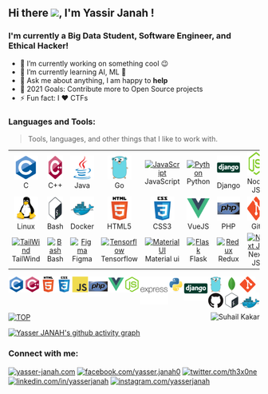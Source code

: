 ## Hi there <img src="https://media.giphy.com/media/hvRJCLFzcasrR4ia7z/giphy.gif" width="25px">, I'm Yassir Janah !

### I'm currently a Big Data Student, Software Engineer, and Ethical Hacker!

- 🔭 I’m currently working on something cool :wink:
- 🌱 I’m currently learning AI, ML 🤣
- 💬 Ask me about anything, I am happy to **help**
- 🥅 2021 Goals: Contribute more to Open Source projects
- ⚡ Fun fact: I :heart: CTFs


### Languages and Tools:

> Tools, languages, and other things that I like to work with.


<table align="center">
  <tr>
    <td align="center" width="96">
      <a href="#yasserjanah-tech">
        <img src="https://raw.githubusercontent.com/devicons/devicon/master/icons/c/c-original.svg" width="48" height="48" alt="C" />
      </a>
      <br>C
    </td>
        <td align="center" width="96">
      <a href="#yasserjanah-tech">
        <img src="https://raw.githubusercontent.com/devicons/devicon/master/icons/cplusplus/cplusplus-original.svg" width="48" height="48" alt="C++" />
      </a>
      <br>C++
    </td>
        <td align="center" width="96">
      <a href="#yasserjanah-tech">
        <img src="https://raw.githubusercontent.com/devicons/devicon/master/icons/java/java-original.svg" width="48" height="48" alt="Java" />
      </a>
      <br>Java
    </td>    
        <td align="center" width="96">
      <a href="#yasserjanah-tech">
        <img src="https://raw.githubusercontent.com/devicons/devicon/master/icons/go/go-original.svg" width="48" height="48" alt="Go" />
      </a>
      <br>Go
    </td>
    <td align="center" width="96">
      <a href="#suhailkakar-tech">
        <img src="https://upload.wikimedia.org/wikipedia/commons/thumb/9/99/Unofficial_JavaScript_logo_2.svg/1024px-Unofficial_JavaScript_logo_2.svg.png" width="48" height="48" alt="JavaScript" />
      </a>
      <br>JavaScript
    </td>
    <td align="center" width="96">
      <a href="#suhailkakar-tech">
        <img src="https://upload.wikimedia.org/wikipedia/commons/thumb/c/c3/Python-logo-notext.svg/1200px-Python-logo-notext.svg.png" width="48" height="48" alt="Python" />
      </a>
      <br>Python
    </td>
    <td align="center" width="96">
      <a href="#suhailkakar-tech">
        <img src="https://raw.githubusercontent.com/devicons/devicon/master/icons/django/django-original.svg" width="48" height="48" alt="Django" />
      </a>
      <br>Django
    </td>
    <td align="center" width="96">
      <a href="#suhailkakar-tech">
        <img src="https://raw.githubusercontent.com/devicons/devicon/master/icons/nodejs/nodejs-original.svg" width="48" height="48" alt="Node JS" />
      </a>
      <br>Node JS
    </td>
     <td align="center" width="96"> 
      <a href="#suhailkakar-tech" >
        <img src="https://raw.githubusercontent.com/devicons/devicon/master/icons/mongodb/mongodb-original.svg" width="48" height="48" alt="Mongo DB" />
      </a>
      <br>MongoDB
    </td>
  </tr>
  <tr>
    <td align="center" width="96"> 
      <a href="#suhailkakar-tech" >
        <img src="https://raw.githubusercontent.com/devicons/devicon/master/icons/linux/linux-original.svg" width="48" height="48" alt="Linux" />
      </a>
      <br>Linux
    </td>
    <td align="center" width="96">
      <a href="#suhailkakar-tech">
        <img src="https://raw.githubusercontent.com/devicons/devicon/master/icons/bash/bash-original.svg" width="48" height="48" alt="Bash" />
      </a>
      <br>Bash
    </td>
    <td align="center"  width="96">
      <a href="#suhailkakar-tech">
        <img src="https://raw.githubusercontent.com/devicons/devicon/master/icons/docker/docker-original.svg" width="48" height="48" alt="Docker" />
      </a>
      <br>Docker
    </td>
    <td align="center" width="96">
      <a href="#suhailkakar-tech" >
        <img src="https://raw.githubusercontent.com/devicons/devicon/master/icons/html5/html5-original-wordmark.svg" width="48" height="48" alt="HTML5" />
      </a>
      <br>HTML5
    </td>
    <td align="center" width="96">
      <a href="#suhailkakar-tech">
        <img src="https://raw.githubusercontent.com/devicons/devicon/master/icons/css3/css3-original-wordmark.svg" width="48" height="48" alt="CSS3" />
      </a>
      <br>CSS3
    </td>
    <td align="center"  width="96">
      <a href="#suhailkakar-tech">
        <img src="https://raw.githubusercontent.com/devicons/devicon/master/icons/vuejs/vuejs-original.svg" width="48" height="48" alt="VueJS" />
      </a>
      <br>VueJS
    </td>
    <td align="center" width="96">
      <a href="#suhailkakar-tech" >
        <img src="https://raw.githubusercontent.com/devicons/devicon/master/icons/php/php-original.svg" width="48" height="48" alt="PHP" />
      </a>
      <br>PHP
    </td>
    <td align="center" width="96">
      <a href="#suhailkakar-tech" >
        <img src="https://raw.githubusercontent.com/devicons/devicon/master/icons/git/git-original.svg" width="48" height="48" alt="Git" />
      </a>
      <br>Git
    </td>
    <td align="center" width="96">
      <a href="#suhailkakar-tech" >
        <img src="https://i.ibb.co/LzmYpDX/146-1466902-php-logo-png-transparent-php-logo-png-png-removebg-preview.png" width="48" height="48" alt="PHP" />
      </a>
      <br>PHP
    </td>
  </tr>
   <tr>
    <td align="center" width="96">
      <a href="#suhailkakar-tech">
        <img src="https://tailwindcss.com/_next/static/media/tailwindcss-mark.cb8046c163f77190406dfbf4dec89848.svg" width="48" height="48" alt="TailWind" />
      </a>
      <br>TailWind
    </td>
    <td align="center" width="96">
      <a href="#suhailkakar-tech">
        <img src="https://bashlogo.com/img/symbol/png/full_colored_dark.png" width="48" height="48" alt="Bash" />
      </a>
      <br>Bash
    </td>
    <td align="center" width="96">
      <a href="#suhailkakar-tech">
        <img src="https://upload.wikimedia.org/wikipedia/commons/3/33/Figma-logo.svg" width="45" height="45" alt="Figma" />
      </a>
      <br>Figma
    </td>
    <td align="center" width="96">
      <a href="#suhailkakar-tech">
        <img src="https://upload.wikimedia.org/wikipedia/commons/thumb/2/2d/Tensorflow_logo.svg/1200px-Tensorflow_logo.svg.png" width="48" height="48" alt="Tensorflow" />
      </a>
      <br>Tensorflow
    </td>
    <td align="center" width="96">
      <a href="#suhailakar-tech">
        <img src="https://media.zeemly.com/zeemly/product/material-ui.png" width="48" height="48" alt="Material UI" />
      </a>
      <br>Material ui
    </td>
    <td align="center" width="96">
      <a href="#suhailkakar-tech">
        <img src="https://iconape.com/wp-content/png_logo_vector/cib-flask.png" width="48" height="48" alt="Flask" />
      </a>
      <br>Flask
    </td>
     <td align="center" width="96"> 
      <a href="#suhailkakar-tech" >
        <img src="https://cdn.worldvectorlogo.com/logos/redux.svg" width="48" height="48" alt="Redux" />
      </a>
      <br>Redux
    </td>
          <td align="center" width="96"> 
      <a href="#suhailkakar-tech" >
        <img src="https://raw.githubusercontent.com/samfromaway/samfromaway/master/.github/images/nextjs.png" width="48" height="48" alt="Next JS" />
      </a>
      <br>Next JS
    </td>
             <td align="center" width="96"> 
      <a href="#suhailkakar-tech" >
        <img src="https://brandeps.com/logo-download/G/Google-Cloud-logo-vector-01.svg" width="48" height="48" alt="Google Cloud" />
      </a>
      <br>G Cloud
    </td>
  </tr>
    
</table>

<p align="center">
<img align="left" alt="C Programming" width="32px" src="https://raw.githubusercontent.com/devicons/devicon/master/icons/c/c-original.svg" />
<img align="left" alt="C++" width="32px" src="https://raw.githubusercontent.com/devicons/devicon/master/icons/cplusplus/cplusplus-original.svg" />
<img align="left" alt="HTML5" width="32px" src="https://raw.githubusercontent.com/devicons/devicon/master/icons/html5/html5-original-wordmark.svg" />
<img align="left" alt="CSS3" width="32px" src="https://raw.githubusercontent.com/devicons/devicon/master/icons/css3/css3-original-wordmark.svg" />
<img align="left" alt="JavaScript" width="32px" src="https://raw.githubusercontent.com/devicons/devicon/master/icons/javascript/javascript-original.svg" />
<img align="left" alt="PHP" width="40px" src="https://raw.githubusercontent.com/devicons/devicon/master/icons/php/php-original.svg" />
<img align="left" alt="VueJS" width="32px" src="https://raw.githubusercontent.com/devicons/devicon/master/icons/vuejs/vuejs-original.svg" />
<img align="left" alt="Node.js" width="32px" src="https://raw.githubusercontent.com/devicons/devicon/master/icons/nodejs/nodejs-original.svg" />
<img align="left" alt="Express.js" width="56px" src="https://raw.githubusercontent.com/devicons/devicon/master/icons/express/express-original-wordmark.svg" />
<img align="left" alt="Python" width="32px" src="https://raw.githubusercontent.com/devicons/devicon/master/icons/python/python-original.svg" />
<img align="left" alt="Django" width="48px" src="https://raw.githubusercontent.com/devicons/devicon/master/icons/django/django-original.svg" />
<img align="left" alt="Golang" width="32px" src="https://raw.githubusercontent.com/devicons/devicon/master/icons/go/go-original.svg" />
<img align="left" alt="MongoDB" width="32px" src="https://raw.githubusercontent.com/devicons/devicon/master/icons/mongodb/mongodb-original.svg" />
<img align="left" alt="Git" width="32px" src="https://raw.githubusercontent.com/devicons/devicon/master/icons/git/git-original.svg" />
<img align="left" alt="GitHub" width="32px" src="https://raw.githubusercontent.com/devicons/devicon/master/icons/github/github-original.svg" />
<img align="left" alt="Bash" width="32px" src="https://raw.githubusercontent.com/devicons/devicon/master/icons/bash/bash-original.svg" />
<img align="left" alt="Docker" width="40px" src="https://raw.githubusercontent.com/devicons/devicon/master/icons/docker/docker-original.svg" />
</p>
<br/>
<br/>
<br/>

<a href="#yasserjanah">
  <img src="https://github-readme-stats.vercel.app/api?username=yasserjanah&show_icons=true&theme=react&count_private=true&include_all_commits=true" alt="Suhail Kakar" align="right" />
</a>

<a href="#yasserjanah">
<img align="center" alt="TOP" src="https://github-readme-stats.vercel.app/api/top-langs/?username=yasserjanah&show_icons=true&hide_border=false&theme=react" align="left" />
</a>

[![Yasser JANAH's github activity graph](https://activity-graph.herokuapp.com/graph?username=yasserjanah&theme=react-dark)](https://github.com/yasserjanah)

### Connect with me:
[<img align="center" alt="yasser-janah.com" width="26px" src="https://i.ibb.co/yN2YTKn/logo.png" />][website]
[<img align="center" alt="facebook.com/yasser.janah0" width="26px" src="https://img.icons8.com/fluent/48/000000/facebook-new.png" />][facebook]
[<img align="center" alt="twitter.com/th3x0ne" width="26px" src="https://img.icons8.com/fluent/50/000000/twitter.png" />][twitter]
[<img align="center" alt="linkedin.com/in/yasserjanah" width="26px" src="https://img.icons8.com/color/48/000000/linkedin.png" />][linkedin]
[<img align="center" alt="instagram.com/yasserjanah" width="26px" src="https://img.icons8.com/fluent/50/000000/instagram-new.png" />][instagram]
<br/>
<br/>

[website]: https://www.yasser-janah.com
[facebook]: https://facebook.com/yasser.janah0
[twitter]: https://twitter.com/th3x0ne
[instagram]: https://instagram.com/yasserjanah
[linkedin]: https://linkedin.com/in/yasserjanah
